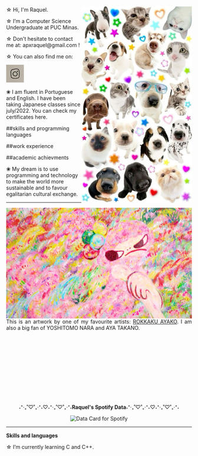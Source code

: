 <div>
  
  <div>
  <img align="right" src="img/dogs.jpg"
    width="300"/>
  </div>
  
  <div align="left">
    <p>☆ Hi, I'm Raquel.</p>
    <p>☆ I’m a Computer Science Undergraduate at PUC Minas.</p>
    <p>☆ Don't hesitate to contact me at: apxraquel@gmail.com !</p>
    <p>☆ You can also find me on: </p>
    </a> 
      <a href="https://www.instagram.com/raksmotta/" target="_blank">
      <img src="img/insta.jpg" width="48px" height="48px">
    </a>
    <p>❀ I am fluent in Portuguese and English. I have been taking Japanese classes since july/2022. You can check my certificates here.</p>
  </div>

##skills and programming languages

##work experience

##academic achievments

</div>
  <p>❀ My dream is to use programming and technology to make the world more sustainable and to favour egalitarian cultural exchange.</p>
</div>

-----

<div>
  <img align="left" src="img/Ayako-Rokkaku-2017-025cropped.jpg"
    width="600" 
    height="300"/>

  <div align="right">
    <p align="justify">This is an artwork by one of my favourite artists: <a href="https://rokkakuayako.com/">ROKKAKU AYAKO</a>. I am also a big fan of YOSHITOMO NARA and AYA TAKANO.</p>
  </div>
</div>

<br/><br/><br/><br/><br/><br/><br/><br/><br/><br/>

<div align="center">
  <p>˖⁺‧₊˚♡˚₊‧⁺˖♡︎˖⁺‧₊˚♡˚₊‧⁺˖<b>Raquel's Spotify Data</b>˖⁺‧₊˚♡˚₊‧⁺˖♡︎˖⁺‧₊˚♡˚₊‧⁺˖</p>
    <img height="400" src="https://data-card-for-spotify.herokuapp.com/api/card?user_id=raquelmotta2003" alt="Data Card for Spotify">
</div>

-----

<div align="left">
  <p><b>Skills and languages</b></p>
  <p>☆ I’m currently learning C and C++.</p>
</div>

<!---
raksmotta/raksmotta is a ✨ special ✨ repository because its `README.md` (this file) appears on your GitHub profile.
You can click the Preview link to take a look at your changes.
--->
